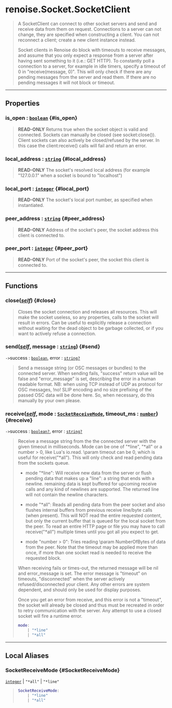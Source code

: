 # renoise.Socket.SocketClient  
> A SocketClient can connect to other socket servers and send and receive data
> from them on request. Connections to a server can not change, they are
> specified when constructing a client. You can not reconnect a client; create
> a new client instance instead.
> 
> Socket clients in Renoise do block with timeouts to receive messages, and
> assume that you only expect a response from a server after having sent
> something to it (i.e.: GET HTTP).
> To constantly poll a connection to a server, for example in idle timers,
> specify a timeout of 0 in "receive(message, 0)". This will only check if there
> are any pending messages from the server and read them. If there are no pending
> messages it will not block or timeout.  

<!-- toc -->
  

---  
## Properties
### is_open : [`boolean`](../../API/builtins/boolean.md) {#is_open}
> **READ-ONLY** Returns true when the socket object is valid and connected.
> Sockets can manually be closed (see socket:close()). Client sockets can also
> actively be closed/refused by the server. In this case the client:receive()
> calls will fail and return an error.

### local_address : [`string`](../../API/builtins/string.md) {#local_address}
> **READ-ONLY** The socket's resolved local address (for example "127.0.0.1"
> when a socket is bound to "localhost")

### local_port : [`integer`](../../API/builtins/integer.md) {#local_port}
> **READ-ONLY** The socket's local port number, as specified when instantiated.

### peer_address : [`string`](../../API/builtins/string.md) {#peer_address}
> **READ-ONLY** Address of the socket's peer, the socket address this client
> is connected to.

### peer_port : [`integer`](../../API/builtins/integer.md) {#peer_port}
> **READ-ONLY** Port of the socket's peer, the socket this client is
> connected to.

  

---  
## Functions
### close([*self*](../../API/builtins/self.md)) {#close}
> Closes the socket connection and releases all resources. This will make
> the socket useless, so any properties, calls to the socket will result in
> errors. Can be useful to explicitly release a connection without waiting for
> the dead object to be garbage collected, or if you want to actively refuse a
> connection.
### send([*self*](../../API/builtins/self.md), message : [`string`](../../API/builtins/string.md)) {#send}
`->`success : [`boolean`](../../API/builtins/boolean.md), error : [`string`](../../API/builtins/string.md)[`?`](../../API/builtins/nil.md)  

> Send a message string (or OSC messages or bundles) to the connected server.
> When sending fails, "success" return value will be false and "error_message"
> is set, describing the error in a human readable format.
> NB: when using TCP instead of UDP as protocol for OSC messages, !no! SLIP
> encoding and no size prefixing of the passed OSC data will be done here.
> So, when necessary, do this manually by your own please.
### receive([*self*](../../API/builtins/self.md), mode : [`SocketReceiveMode`](#SocketReceiveMode), timeout_ms : [`number`](../../API/builtins/number.md)) {#receive}
`->`success : [`boolean`](../../API/builtins/boolean.md)[`?`](../../API/builtins/nil.md), error : [`string`](../../API/builtins/string.md)[`?`](../../API/builtins/nil.md)  

> Receive a message string from the the connected server with the given
> timeout in milliseconds. Mode can be one of "*line", "*all" or a number > 0,
> like Lua's io.read. \param timeout can be 0, which is useful for
> receive("*all"). This will only check and read pending data from the
> sockets queue.
> 
> + mode "*line": Will receive new data from the server or flush pending data
>   that makes up a "line": a string that ends with a newline. remaining data
>   is kept buffered for upcoming receive calls and any kind of newlines
>   are supported. The returned line will not contain the newline characters.
> 
> + mode "*all": Reads all pending data from the peer socket and also flushes
>   internal buffers from previous receive line/byte calls (when present).
>   This will NOT read the entire requested content, but only the current
>   buffer that is queued for the local socket from the peer. To read an
>   entire HTTP page or file you may have to call receive("*all") multiple
>   times until you got all you expect to get.
> 
> + mode "number > 0": Tries reading \param NumberOfBytes of data from the
>   peer. Note that the timeout may be applied more than once, if more than
>   one socket read is needed to receive the requested block.
> 
> When receiving fails or times-out, the returned message will be nil and
> error_message is set. The error message is "timeout" on timeouts,
> "disconnected" when the server actively refused/disconnected your client.
> Any other errors are system dependent, and should only be used for display
> purposes.
> 
> Once you get an error from receive, and this error is not a "timeout", the
> socket will already be closed and thus must be recreated in order to retry
> communication with the server. Any attempt to use a closed socket will
> fire a runtime error.
> 
> ```lua
> mode:
>     | "*line"
>     | "*all"
> ```  



---  
## Local Aliases  
### SocketReceiveMode {#SocketReceiveMode}
[`integer`](../../API/builtins/integer.md) | `"*all"` | `"*line"`  
> ```lua
> SocketReceiveMode:
>     | "*line"
>     | "*all"
> ```  
  

